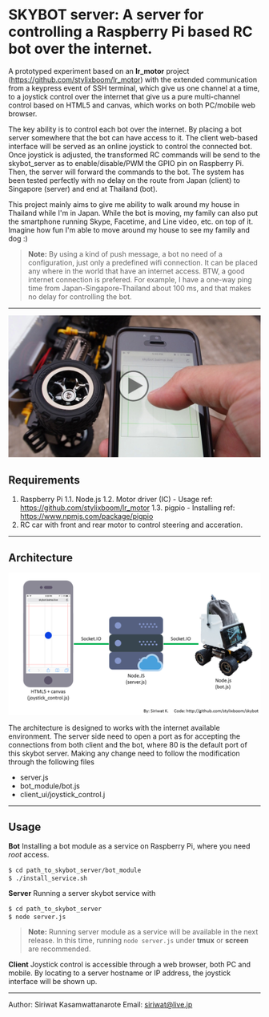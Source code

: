 SKYBOT server: A server for controlling a Raspberry Pi based RC bot over the internet.
===================

A prototyped experiment based on an **lr_motor** project (https://github.com/stylixboom/lr_motor) with the extended communication from a keypress event of SSH terminal, which give us one channel at a time, to a joystick control over the internet that give us a pure multi-channel control based on HTML5 and canvas, which works on both PC/mobile web browser.

The key ability is to control each bot over the internet. By placing a bot server somewhere that the bot can have access to it. The client web-based interface will be served as an online joystick to control the connected bot. Once joystick is adjusted, the transformed RC commands will be send to the skybot_server as to enable/disable/PWM the GPIO pin on Raspberry Pi. Then, the server will forward the commands to the bot. The system has been tested perfectly with no delay on the route from Japan (client) to Singapore (server) and end at Thailand (bot).

This project mainly aims to give me ability to walk around my house in Thailand while I'm in Japan. While the bot is moving, my family can also put the smartphone running Skype, Facetime, and Line video, etc. on top of it. Imagine how fun I'm able to move around my house to see my family and dog :)

> **Note:** By using a kind of push message, a bot no need of a configuration, just only a predefined wifi connection. It can be placed any where in the world that have an internet access. BTW, a good internet connection is prefered. For example, I have a one-way ping time from Japan-Singapore-Thailand about 100 ms, and that makes no delay for controlling the bot.

----------

[![Skybot in action](https://raw.githubusercontent.com/stylixboom/skybot/master/skybot_in_action.jpg)](https://youtu.be/3CBIulryX4M "Skybot in action")


Requirements
--------
1. Raspberry Pi
1.1. Node.js
1.2. Motor driver (IC) - Usage ref: https://github.com/stylixboom/lr_motor
1.3. pigpio - Installing ref: https://www.npmjs.com/package/pigpio
2. RC car with front and rear motor to control steering and acceration.

----------

Architecture
-------

![](https://raw.githubusercontent.com/stylixboom/skybot/master/skybot_architecture.png)

The architecture is designed to works with the internet available environment. The server side need to open a port as for accepting the connections from both client and the bot, where 80 is the default port of this skybot server. Making any change need to follow the modification through the following files
- server.js
- bot_module/bot.js
- client_ui/joystick_control.j

----------

Usage
--------
**Bot**
Installing a bot module as a service on Raspberry Pi, where you need *root* access.

```
$ cd path_to_skybot_server/bot_module
$ ./install_service.sh
```

**Server**
Running a server skybot service with
```
$ cd path_to_skybot_server
$ node server.js
```
> **Note:** Running server module as a service will be available in the next release. In this time, running `node server.js` under **tmux** or **screen** are recommended.

**Client**
Joystick control is accessible through a web browser, both PC and mobile. By locating to a server hostname or IP address, the joystick interface will be shown up.

----------

Author: Siriwat Kasamwattanarote
Email: siriwat@live.jp